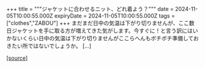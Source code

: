 +++
title = """ジャケットに合わせるニット、どれ着よう？"""
date = 2024-11-05T10:00:55.000Z
expiryDate = 2024-11-05T10:00:55.000Z
tags = ["clothes","ZABOU"]
+++
まだまだ日中の気温は下がり切りませんが、ここ数日ジャケットを手に取る方が増えてきた気がします。今すぐに！と言う訳にはいかないくらい日中の気温は下がり切りませんがここらへんもボチボチ準備しておきたい所ではないでしょうか。 \[…\]

[[source]](https://zabou.org/2024/11/05/311899/)
